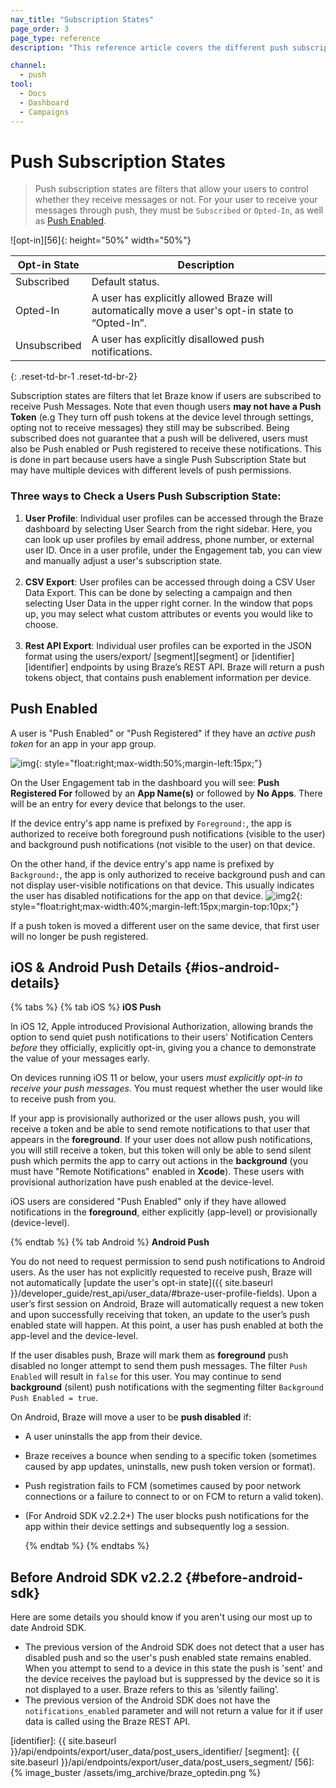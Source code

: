 ```yaml
---
nav_title: "Subscription States"
page_order: 3
page_type: reference
description: "This reference article covers the different push subscription states."

channel:
  - push
tool:
  - Docs
  - Dashboard
  - Campaigns
---
```


# Push Subscription States

> Push subscription states are filters that allow your users to control whether they receive messages or not. For your user to receive your messages through push, they must be `Subscribed` or `Opted-In`, as well as [Push Enabled](#push-enabled).

![opt-in][56]{: height="50%" width="50%"}

|Opt-in State|Description|
|---|---|
|Subscribed| Default status.|
|Opted-In| A user has explicitly allowed Braze will automatically move a user's opt-in state to “Opted-In”. |
|Unsubscribed| A user has explicitly disallowed push notifications.|
{: .reset-td-br-1 .reset-td-br-2}

Subscription states are filters that let Braze know if users are subscribed to receive Push Messages. Note that even though users __may not have a Push Token__ (e.g They turn off push tokens at the device level through settings, opting not to receive messages) they still may be subscribed. Being subscribed does not guarantee that a push will be delivered, users must also be Push enabled or Push registered to receive these notifications. This is done in part because users have a single Push Subscription State but may have multiple devices with different levels of push permissions. 

### Three ways to Check a Users Push Subscription State:
1. __User Profile__: Individual user profiles can be accessed through the Braze dashboard by selecting User Search from the right sidebar. Here, you can look up user profiles by email address, phone number, or external user ID. Once in a user profile, under the Engagement tab, you can view and manually adjust a user's subscription state. <br><br>
2. __CSV Export__: User profiles can be accessed through doing a CSV User Data Export. This can be done by selecting a campaign and then selecting User Data in the upper right corner. In the window that pops up, you may select what custom attributes or events you would like to choose. <br><br>
3. __Rest API Export__: Individual user profiles can be exported in the JSON format using the users/export/ [segment][segment] or [identifier][identifier] endpoints by using Braze’s REST API. Braze will return a push tokens object, that contains push enablement information per device.

## Push Enabled

A user is "Push Enabled" or "Push Registered" if they have an *active push token* for an app in your app group.

![img][1]{: style="float:right;max-width:50%;margin-left:15px;"}

On the User Engagement tab in the dashboard you will see: **Push Registered For** followed by an **App Name(s)** or followed by **No Apps**. There will be an entry for every device that belongs to the user.

If the device entry's app name is prefixed by `Foreground:`, the app is authorized to receive both foreground push notifications (visible to the user) and background push notifications (not visible to the user) on that device.

On the other hand, if the device entry's app name is prefixed by `Background:`, the app is only authorized to receive background push and can not display user-visible notifications on that device. This usually indicates the user has disabled notifications for the app on that device.
![img2][2]{: style="float:right;max-width:40%;margin-left:15px;margin-top:10px;"}

If a push token is moved a different user on the same device, that first user will no longer be push registered.

## iOS & Android Push Details {#ios-android-details}

{% tabs %}
  {% tab iOS %}
__iOS Push__

In iOS 12, Apple introduced Provisional Authorization, allowing brands the option to send quiet push notifications to their users' Notification Centers _before_ they officially, explicitly opt-in, giving you a chance to demonstrate the value of your messages early.

On devices running iOS 11 or below, your users _must explicitly opt-in to receive your push messages_. You must request whether the user would like to receive push from you.

If your app is provisionally authorized or the user allows push, you will receive a token and be able to send remote notifications to that user that appears in the __foreground__. If your user does not allow push notifications, you will still receive a token, but this token will only be able to send silent push which permits the app to carry out actions in the __background__ (you must have "Remote Notifications" enabled in __Xcode__). These users with provisional authorization have push enabled at the device-level. 

iOS users are considered "Push Enabled" only if they have allowed notifications in the __foreground__, either explicitly (app-level) or provisionally (device-level).

  {% endtab %}
  {% tab Android %}
__Android Push__

You do not need to request permission to send push notifications to Android users. As the user has not explicitly requested to receive push, Braze will not automatically [update the user's opt-in state]({{ site.baseurl }}/developer_guide/rest_api/user_data/#braze-user-profile-fields). Upon a user’s first session on Android, Braze will automatically request a new token and upon successfully receiving that token, an update to the user’s push enabled state will happen. At this point, a user has push enabled at both the app-level and the device-level.

If the user disables push, Braze will mark them as __foreground__ push disabled no longer attempt to send them push messages. The filter `Push Enabled` will result in `false` for this user. You may continue to send __background__ (silent) push notifications with the segmenting filter `Background Push Enabled = true`.

On Android, Braze will move a user to be __push disabled__ if:
- A user uninstalls the app from their device.
- Braze receives a bounce when sending to a specific token (sometimes caused by app updates, uninstalls, new push token version or format).
- Push registration fails to FCM (sometimes caused by poor network connections or a failure to connect to or on FCM to return a valid token).
- (For Android SDK v2.2.2+) The user blocks push notifications for the app within their device settings and subsequently log a session.

  {% endtab %}
{% endtabs %}

## Before Android SDK v2.2.2 {#before-android-sdk}

Here are some details you should know if you aren't using our most up to date Android SDK.
- The previous version of the Android SDK does not detect that a user has disabled push and so the user's push enabled state remains enabled. When you attempt to send to a device in this state the push is 'sent' and the device receives the payload but is suppressed by the device so it is not displayed to a user. Braze refers to this as ‘silently failing’.
- The previous version of the Android SDK does not have the `notifications_enabled` parameter and will not return a value for it if user data is called using the Braze REST API.

[1]: https://cloud.githubusercontent.com/assets/20304883/25244744/cd16d324-25b6-11e7-9d7c-d37b74690cf8.png
[2]: https://cloud.githubusercontent.com/assets/20304883/25244775/ec6e0ae4-25b6-11e7-846d-4bf8f38c3057.png
[identifier]: {{ site.baseurl }}/api/endpoints/export/user_data/post_users_identifier/
[segment]: {{ site.baseurl }}/api/endpoints/export/user_data/post_users_segment/
[56]: {% image_buster /assets/img_archive/braze_optedin.png %}

